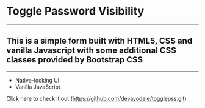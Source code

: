 # Toggle Password Visibility
***
## This is a simple form built with HTML5, CSS and vanilla Javascript with some additional CSS classes provided by Bootstrap CSS
***

* Native-looking UI
* Vanilla JavaScript

Click here to check it out (https://github.com/devayodele/togglepss.git)
